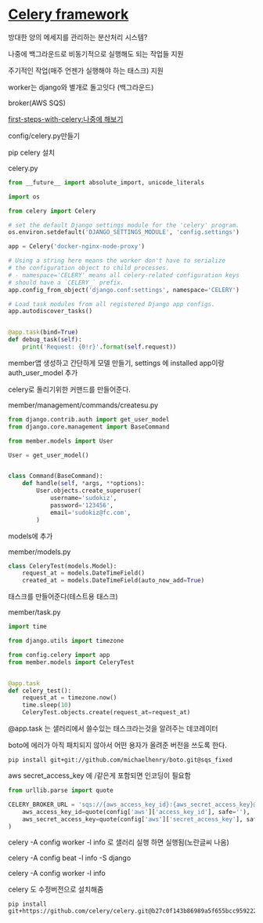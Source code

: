# [Celery framework](http://docs.celeryproject.org/en/latest/)

방대한 양의 메세지를 관리하는 분산처리 시스템?

나중에 백그라운드로 비동기적으로 실행해도 되는 작업들 지원

주기적인 작업(매주 언젠가 실행해야 하는 태스크) 지원



worker는 django와 별개로 돌고잇다 (백그라운드)



broker(AWS SQS)



[first-steps-with-celery:나중에 해보기](http://docs.celeryproject.org/en/latest/getting-started/first-steps-with-celery.html)



config/celery.py만들기

pip celery 설치



celery.py

```python
from __future__ import absolute_import, unicode_literals

import os

from celery import Celery

# set the default Django settings module for the 'celery' program.
os.environ.setdefault('DJANGO_SETTINGS_MODULE', 'config.settings')

app = Celery('docker-nginx-node-proxy')

# Using a string here means the worker don't have to serialize
# the configuration object to child processes.
# - namespace='CELERY' means all celery-related configuration keys
# should have a `CELERY_` prefix.
app.config_from_object('django.conf:settings', namespace='CELERY')

# Load task modules from all registered Django app configs.
app.autodiscover_tasks()


@app.task(bind=True)
def debug_task(self):
    print('Request: {0!r}'.format(self.request))
```



member앱 생성하고 간단하게 모델 만들기, settings 에 installed app이랑 auth_user_model 추가



celery로 돌리기위한 커맨드를 만들어준다. 

member/management/commands/createsu.py

```python
from django.contrib.auth import get_user_model
from django.core.management import BaseCommand

from member.models import User

User = get_user_model()


class Command(BaseCommand):
    def handle(self, *args, **options):
        User.objects.create_superuser(
            username='sudokiz',
            password='123456',
            email='sudokiz@fc.com',
        )
```



models에 추가

member/models.py

```python
class CeleryTest(models.Model):
    request_at = models.DateTimeField()
    created_at = models.DateTimeField(auto_now_add=True)
```



태스크를 만들어준다(테스트용 태스크)

member/task.py

```python
import time

from django.utils import timezone

from config.celery import app
from member.models import CeleryTest


@app.task
def celery_test():
    request_at = timezone.now()
    time.sleep(10)
    CeleryTest.objects.create(request_at=request_at)
```

@app.task 는 샐러리에서 쓸수있는 태스크라는것을 알려주는 데코레이터







boto에 에러가 아직 패치되지 않아서 어떤 용자가 올려준 버전을 쓰도록 한다.

```
pip install git+git://github.com/michaelhenry/boto.git@sqs_fixed
```



aws secret_access_key 에 /같은게 포함되면 인코딩이 필요함

```python
from urllib.parse import quote

CELERY_BROKER_URL = 'sqs://{aws_access_key_id}:{aws_secret_access_key}@'.format(
    aws_access_key_id=quote(config['aws']['access_key_id'], safe=''),
    aws_secret_access_key=quote(config['aws']['secret_access_key'], safe=''),
)
```



celery -A config worker -l info  로 샐러리 실행 하면 실행됨(노란글씨 나옴)



celery -A config beat -l info -S django

celery -A config worker -l info



celery 도 수정버전으로 설치해줌

```
pip install git+https://github.com/celery/celery.git@b27c0f143b86989a5f655bcc9592221bbbba0f5f
```

